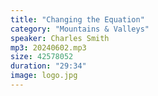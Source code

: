 ```yaml
---
title: "Changing the Equation"
category: "Mountains & Valleys"
speaker: Charles Smith
mp3: 20240602.mp3
size: 42578052
duration: "29:34"
image: logo.jpg
---
```

